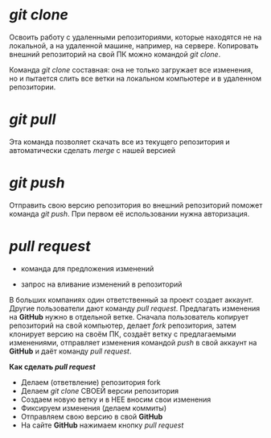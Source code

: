 *git clone*
===
Освоить работу с удаленными репозиториями, которые находятся не на локальной, 
а на удаленной машине, например, на сервере.
Копировать внешний репозиторий на свой ПК можно командой _git clone_.

Команда _git clone_ составная: она не только
загружает все изменения, но и пытается слить 
все ветки на локальном компьютере и в
удаленном репозитории.

*git pull*
===
Эта команда позволяет скачать все 
из текущего репозитория и автоматически
сделать _merge_ с нашей версией

_git push_
===
Отправить свою версию репозитория во
внешний репозиторий поможет команда _git
push_. При первом её использовании нужна авторизация.

_pull request_
==
* команда для предложения изменений

* запрос на вливание изменений в репозиторий

В больших компаниях один ответственный за проект создает аккаунт. Другие пользователи дают
команду _pull request_. Предлагать изменения на **GitHub** нужно в отдельной ветке. Сначала
пользователь копирует репозиторий на свой компьютер, делает _fork_ репозитория, затем
клонирует версию на своём ПК, создаёт ветку с предлагаемыми изменениями, отправляет
изменения командой _push_ в свой аккаунт на **GitHub** и даёт команду _pull request_. 

**Как сделать _pull request_**

* Делаем   (ответвление) репозитория
 fork
* Делаем _git clone_ СВОЕЙ версии репозитория 
* Создаем новую ветку и в НЕЕ вносим свои изменения
* Фиксируем изменения (делаем коммиты)
* Отправляем свою версию в свой **GitHub**
* На сайте **GitHub** нажимаем кнопку *pull request*
